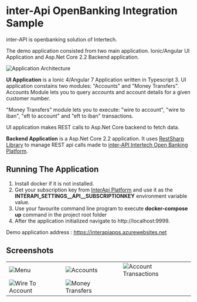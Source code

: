 # inter-Api OpenBanking Integration Sample

inter-API is openbanking solution of Intertech.

The demo application consisted from two main application. Ionic/Angular UI Application and Asp.Net Core 2.2 Backend application.

![Application Architecture](https://user-images.githubusercontent.com/50368463/57836245-f7703000-77c8-11e9-9c93-dcf974b3090a.JPG)

**UI Application** is a Ionic 4/Angular 7 Application written in Typescript 3. UI application constains two modules: "Accounts" and "Money Transfers".
Accounts Module lets you to query accounts and account details for a given customer number.

"Money Transfers" module lets you to execute: "wire to account", "wire to iban", "eft to account" and "eft to iban" transactions.

UI application makes REST calls to Asp.Net Core backend to fetch data. 

**Backend Application** is a Asp.Net Core 2.2 application. It uses [RestSharp Library](https://github.com/restsharp/RestSharp) to manage REST api calls made to [inter-API Intertech Open Banking Platform](https://api.intertech.com.tr/).


## Running The Application

1. Install docker if it is not installed.
2. Get your subscription key from [InterApi Platform](https://api.intertech.com.tr/get-started) and use it as the **INTERAPI_SETTINGS__API__SUBSCRIPTIONKEY** environment variable value. 
3. Use your favourite command line program to execute **docker-compose up** command in the project root folder
4. After the application initialized navigate to http://localhost:9999.

Demo application address : https://interapiapps.azurewebsites.net 

## Screenshots
|  | | |
| - | - | - |
| ![Menu](https://user-images.githubusercontent.com/50368463/57838214-f3461180-77cc-11e9-96b8-8687d19af307.png) | ![Accounts](https://user-images.githubusercontent.com/50368463/57838213-f2ad7b00-77cc-11e9-8746-eaff79e87865.png)| ![Account Transactions](https://user-images.githubusercontent.com/50368463/57838212-f2ad7b00-77cc-11e9-9b54-8782940bc12a.png)|
|![Wire To Account](https://user-images.githubusercontent.com/50368463/57838219-f3dea800-77cc-11e9-9c40-7a13bbac3b5a.png)|![Money Transfers](https://user-images.githubusercontent.com/50368463/57838215-f3461180-77cc-11e9-9004-14b28cae4422.png)| |

